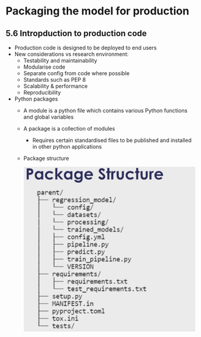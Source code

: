 # Packaging the model for production

## 5.6 Intropduction to production code
- Production code is designed to be deployed to end users
- New considerations vs research environment:
    - Testability and maintainability
    - Modularise code
    - Separate config from code where possible
    - Standards such as PEP 8
    - Scalability & performance
    - Reproducibility
- Python packages
    - A module is a python file which contains various Python functions and global variables
    - A package is a collection of modules
        - Requires certain standardised files to be published and installed in other python applications
    - Package structure

        ![Image](images/package_structure.png)
